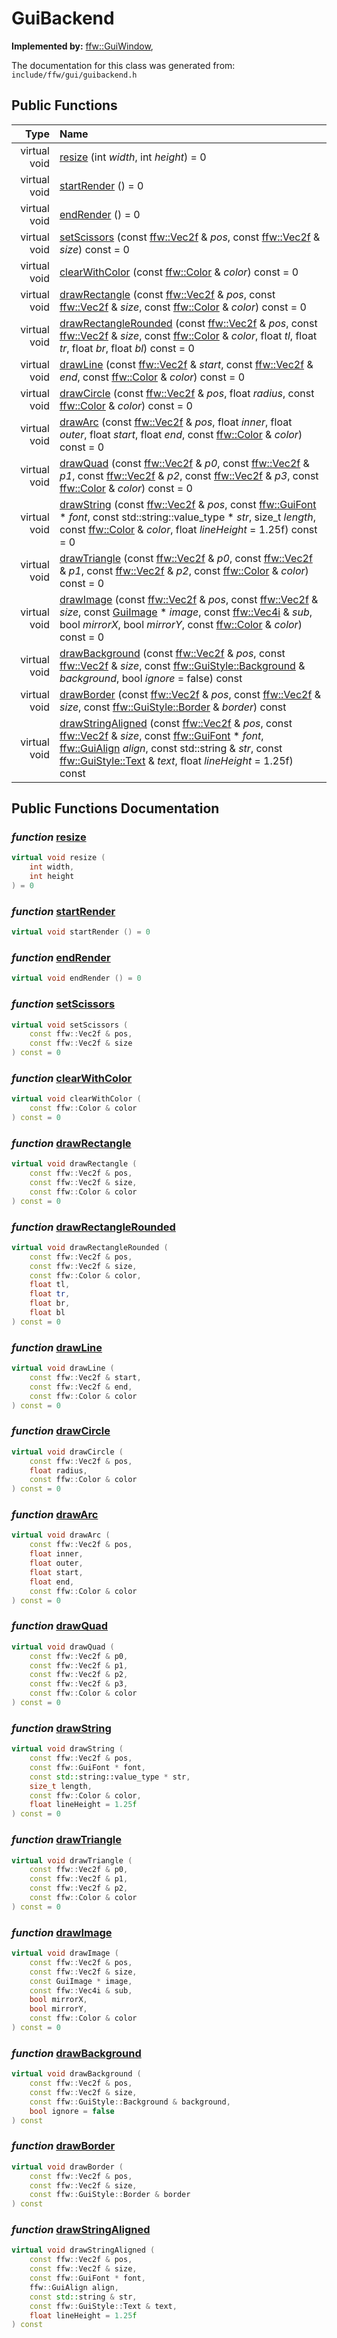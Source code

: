 GuiBackend
===================================


**Implemented by:** [ffw::GuiWindow](ffw_GuiWindow.html), 

The documentation for this class was generated from: `include/ffw/gui/guibackend.h`



## Public Functions

| Type | Name |
| -------: | :------- |
|  virtual void | [resize](#be8428b8) (int _width_, int _height_) = 0  |
|  virtual void | [startRender](#5df1f915) () = 0  |
|  virtual void | [endRender](#588f911f) () = 0  |
|  virtual void | [setScissors](#d7bd7eac) (const [ffw::Vec2f](ffw.html#fcfaa6c5) & _pos_, const [ffw::Vec2f](ffw.html#fcfaa6c5) & _size_) const = 0  |
|  virtual void | [clearWithColor](#6ea57df9) (const [ffw::Color](ffw_Color.html) & _color_) const = 0  |
|  virtual void | [drawRectangle](#233aa74d) (const [ffw::Vec2f](ffw.html#fcfaa6c5) & _pos_, const [ffw::Vec2f](ffw.html#fcfaa6c5) & _size_, const [ffw::Color](ffw_Color.html) & _color_) const = 0  |
|  virtual void | [drawRectangleRounded](#ea95818a) (const [ffw::Vec2f](ffw.html#fcfaa6c5) & _pos_, const [ffw::Vec2f](ffw.html#fcfaa6c5) & _size_, const [ffw::Color](ffw_Color.html) & _color_, float _tl_, float _tr_, float _br_, float _bl_) const = 0  |
|  virtual void | [drawLine](#f7ca2b3e) (const [ffw::Vec2f](ffw.html#fcfaa6c5) & _start_, const [ffw::Vec2f](ffw.html#fcfaa6c5) & _end_, const [ffw::Color](ffw_Color.html) & _color_) const = 0  |
|  virtual void | [drawCircle](#e0694f55) (const [ffw::Vec2f](ffw.html#fcfaa6c5) & _pos_, float _radius_, const [ffw::Color](ffw_Color.html) & _color_) const = 0  |
|  virtual void | [drawArc](#5b118ea9) (const [ffw::Vec2f](ffw.html#fcfaa6c5) & _pos_, float _inner_, float _outer_, float _start_, float _end_, const [ffw::Color](ffw_Color.html) & _color_) const = 0  |
|  virtual void | [drawQuad](#58486aa1) (const [ffw::Vec2f](ffw.html#fcfaa6c5) & _p0_, const [ffw::Vec2f](ffw.html#fcfaa6c5) & _p1_, const [ffw::Vec2f](ffw.html#fcfaa6c5) & _p2_, const [ffw::Vec2f](ffw.html#fcfaa6c5) & _p3_, const [ffw::Color](ffw_Color.html) & _color_) const = 0  |
|  virtual void | [drawString](#03f1116b) (const [ffw::Vec2f](ffw.html#fcfaa6c5) & _pos_, const [ffw::GuiFont](ffw_GuiFont.html) * _font_, const std::string::value_type * _str_, size_t _length_, const [ffw::Color](ffw_Color.html) & _color_, float _lineHeight_ = 1.25f) const = 0  |
|  virtual void | [drawTriangle](#9c057eb2) (const [ffw::Vec2f](ffw.html#fcfaa6c5) & _p0_, const [ffw::Vec2f](ffw.html#fcfaa6c5) & _p1_, const [ffw::Vec2f](ffw.html#fcfaa6c5) & _p2_, const [ffw::Color](ffw_Color.html) & _color_) const = 0  |
|  virtual void | [drawImage](#ab89aa8e) (const [ffw::Vec2f](ffw.html#fcfaa6c5) & _pos_, const [ffw::Vec2f](ffw.html#fcfaa6c5) & _size_, const [GuiImage](ffw_GuiImage.html) * _image_, const [ffw::Vec4i](ffw.html#fd5627df) & _sub_, bool _mirrorX_, bool _mirrorY_, const [ffw::Color](ffw_Color.html) & _color_) const = 0  |
|  virtual void | [drawBackground](#405392f1) (const [ffw::Vec2f](ffw.html#fcfaa6c5) & _pos_, const [ffw::Vec2f](ffw.html#fcfaa6c5) & _size_, const [ffw::GuiStyle::Background](ffw_GuiStyle_Background.html) & _background_, bool _ignore_ = false) const  |
|  virtual void | [drawBorder](#c175e2f0) (const [ffw::Vec2f](ffw.html#fcfaa6c5) & _pos_, const [ffw::Vec2f](ffw.html#fcfaa6c5) & _size_, const [ffw::GuiStyle::Border](ffw_GuiStyle_Border.html) & _border_) const  |
|  virtual void | [drawStringAligned](#64cfb491) (const [ffw::Vec2f](ffw.html#fcfaa6c5) & _pos_, const [ffw::Vec2f](ffw.html#fcfaa6c5) & _size_, const [ffw::GuiFont](ffw_GuiFont.html) * _font_, [ffw::GuiAlign](ffw.html#38e5cadb) _align_, const std::string & _str_, const [ffw::GuiStyle::Text](ffw_GuiStyle_Text.html) & _text_, float _lineHeight_ = 1.25f) const  |


## Public Functions Documentation

### _function_ <a id="be8428b8" href="#be8428b8">resize</a>

```cpp
virtual void resize (
    int width,
    int height
) = 0 
```



### _function_ <a id="5df1f915" href="#5df1f915">startRender</a>

```cpp
virtual void startRender () = 0 
```



### _function_ <a id="588f911f" href="#588f911f">endRender</a>

```cpp
virtual void endRender () = 0 
```



### _function_ <a id="d7bd7eac" href="#d7bd7eac">setScissors</a>

```cpp
virtual void setScissors (
    const ffw::Vec2f & pos,
    const ffw::Vec2f & size
) const = 0 
```



### _function_ <a id="6ea57df9" href="#6ea57df9">clearWithColor</a>

```cpp
virtual void clearWithColor (
    const ffw::Color & color
) const = 0 
```



### _function_ <a id="233aa74d" href="#233aa74d">drawRectangle</a>

```cpp
virtual void drawRectangle (
    const ffw::Vec2f & pos,
    const ffw::Vec2f & size,
    const ffw::Color & color
) const = 0 
```



### _function_ <a id="ea95818a" href="#ea95818a">drawRectangleRounded</a>

```cpp
virtual void drawRectangleRounded (
    const ffw::Vec2f & pos,
    const ffw::Vec2f & size,
    const ffw::Color & color,
    float tl,
    float tr,
    float br,
    float bl
) const = 0 
```



### _function_ <a id="f7ca2b3e" href="#f7ca2b3e">drawLine</a>

```cpp
virtual void drawLine (
    const ffw::Vec2f & start,
    const ffw::Vec2f & end,
    const ffw::Color & color
) const = 0 
```



### _function_ <a id="e0694f55" href="#e0694f55">drawCircle</a>

```cpp
virtual void drawCircle (
    const ffw::Vec2f & pos,
    float radius,
    const ffw::Color & color
) const = 0 
```



### _function_ <a id="5b118ea9" href="#5b118ea9">drawArc</a>

```cpp
virtual void drawArc (
    const ffw::Vec2f & pos,
    float inner,
    float outer,
    float start,
    float end,
    const ffw::Color & color
) const = 0 
```



### _function_ <a id="58486aa1" href="#58486aa1">drawQuad</a>

```cpp
virtual void drawQuad (
    const ffw::Vec2f & p0,
    const ffw::Vec2f & p1,
    const ffw::Vec2f & p2,
    const ffw::Vec2f & p3,
    const ffw::Color & color
) const = 0 
```



### _function_ <a id="03f1116b" href="#03f1116b">drawString</a>

```cpp
virtual void drawString (
    const ffw::Vec2f & pos,
    const ffw::GuiFont * font,
    const std::string::value_type * str,
    size_t length,
    const ffw::Color & color,
    float lineHeight = 1.25f
) const = 0 
```



### _function_ <a id="9c057eb2" href="#9c057eb2">drawTriangle</a>

```cpp
virtual void drawTriangle (
    const ffw::Vec2f & p0,
    const ffw::Vec2f & p1,
    const ffw::Vec2f & p2,
    const ffw::Color & color
) const = 0 
```



### _function_ <a id="ab89aa8e" href="#ab89aa8e">drawImage</a>

```cpp
virtual void drawImage (
    const ffw::Vec2f & pos,
    const ffw::Vec2f & size,
    const GuiImage * image,
    const ffw::Vec4i & sub,
    bool mirrorX,
    bool mirrorY,
    const ffw::Color & color
) const = 0 
```



### _function_ <a id="405392f1" href="#405392f1">drawBackground</a>

```cpp
virtual void drawBackground (
    const ffw::Vec2f & pos,
    const ffw::Vec2f & size,
    const ffw::GuiStyle::Background & background,
    bool ignore = false
) const 
```



### _function_ <a id="c175e2f0" href="#c175e2f0">drawBorder</a>

```cpp
virtual void drawBorder (
    const ffw::Vec2f & pos,
    const ffw::Vec2f & size,
    const ffw::GuiStyle::Border & border
) const 
```



### _function_ <a id="64cfb491" href="#64cfb491">drawStringAligned</a>

```cpp
virtual void drawStringAligned (
    const ffw::Vec2f & pos,
    const ffw::Vec2f & size,
    const ffw::GuiFont * font,
    ffw::GuiAlign align,
    const std::string & str,
    const ffw::GuiStyle::Text & text,
    float lineHeight = 1.25f
) const 
```





